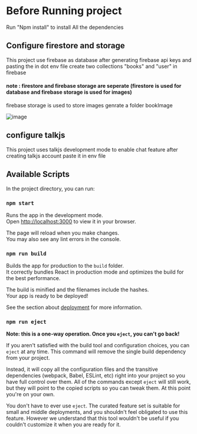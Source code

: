 # Before Running project
Run  "Npm install" to install All the dependencies
## Configure firestore and storage
This project use firebase as database
after generating firebase api keys and pasting the in dot env file 
create two collections "books" and "user" in firebase

#### note : firestore and firebase storage are seperate (firestore is used for database and firebase storage is used  for images)
firebase storage is used to store images
genrate a folder bookImage

![image](https://user-images.githubusercontent.com/65819723/175800415-4dc53af5-2b04-44f2-9da7-dd4f7319598a.png)

## configure talkjs
This project uses talkjs  development mode to enable chat feature 
after creating talkjs account paste it in env file
## Available Scripts

In the project directory, you can run:

### `npm start`

Runs the app in the development mode.\
Open [http://localhost:3000](http://localhost:3000) to view it in your browser.

The page will reload when you make changes.\
You may also see any lint errors in the console.

### `npm run build`

Builds the app for production to the `build` folder.\
It correctly bundles React in production mode and optimizes the build for the best performance.

The build is minified and the filenames include the hashes.\
Your app is ready to be deployed!

See the section about [deployment](https://facebook.github.io/create-react-app/docs/deployment) for more information.

### `npm run eject`

**Note: this is a one-way operation. Once you `eject`, you can't go back!**

If you aren't satisfied with the build tool and configuration choices, you can `eject` at any time. This command will remove the single build dependency from your project.

Instead, it will copy all the configuration files and the transitive dependencies (webpack, Babel, ESLint, etc) right into your project so you have full control over them. All of the commands except `eject` will still work, but they will point to the copied scripts so you can tweak them. At this point you're on your own.

You don't have to ever use `eject`. The curated feature set is suitable for small and middle deployments, and you shouldn't feel obligated to use this feature. However we understand that this tool wouldn't be useful if you couldn't customize it when you are ready for it.




